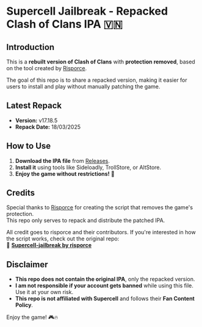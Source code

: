 # Supercell Jailbreak - Repacked Clash of Clans IPA 🇻🇳

## Introduction
This is a **rebuilt version of Clash of Clans** with **protection removed**, based on the tool created by [Risporce](https://github.com/risporce/Supercell-jailbreak).  

The goal of this repo is to share a repacked version, making it easier for users to install and play without manually patching the game.  

## Latest Repack
- **Version:** v17.18.5
- **Repack Date:** 18/03/2025  

## How to Use
1. **Download the IPA file** from [Releases](https://github.com/lethanhofficial/coc_repacked/releases).
2. **Install it** using tools like Sideloadly, TrollStore, or AltStore.
3. **Enjoy the game without restrictions!** 🚀  

## Credits
Special thanks to [Risporce](https://github.com/risporce) for creating the script that removes the game's protection.  
This repo only serves to repack and distribute the patched IPA.  

All credit goes to risporce and their contributors. If you're interested in how the script works, check out the original repo:  
🔗 **[Supercell-jailbreak by risporce](https://github.com/risporce/Supercell-jailbreak)**  

## Disclaimer
- **This repo does not contain the original IPA**, only the repacked version.  
- **I am not responsible if your account gets banned** while using this file. Use it at your own risk.  
- **This repo is not affiliated with Supercell** and follows their **Fan Content Policy**.  

Enjoy the game! 🎮🔥  
